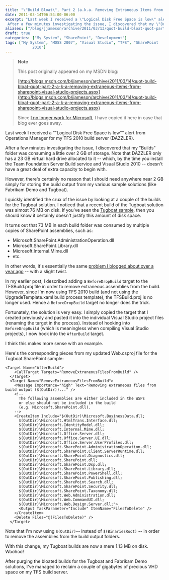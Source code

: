 ```yaml
---
title: "\"Build Bloat\", Part 2 (a.k.a. Removing Extraneous Items from SharePoint Visual Studio Projects)"
date: 2011-03-14T06:54:00-06:00
excerpt: "Last week I received a \"Logical Disk Free Space is low\" alert from Operations Manager for my TFS 2010 build server (DAZZLER). 
 After a few minutes investigating the issue, I discovered that my \"Builds\" folder was consuming a little over 2 GB of storage..."
aliases: ["/blog/jjameson/archive/2011/03/13/quot-build-bloat-quot-part-2-a-k-a-removing-extraneous-items-from-sharepoint-visual-studio-projects.aspx", "/blog/jjameson/archive/2011/03/14/quot-build-bloat-quot-part-2-a-k-a-removing-extraneous-items-from-sharepoint-visual-studio-projects.aspx"]
draft: true
categories: ["My System", "SharePoint", "Development"]
tags: ["My System", "MOSS 2007", "Visual Studio", "TFS", "SharePoint 
			2010"]
---
```


> **Note**
>
> This post originally appeared on my MSDN blog:
>
> [http://blogs.msdn.com/b/jjameson/archive/2011/03/14/quot-build-bloat-quot-part-2-a-k-a-removing-extraneous-items-from-sharepoint-visual-studio-projects.aspx](http://blogs.msdn.com/b/jjameson/archive/2011/03/14/quot-build-bloat-quot-part-2-a-k-a-removing-extraneous-items-from-sharepoint-visual-studio-projects.aspx)
>
> Since
> [I no longer work for Microsoft](/blog/jjameson/2011/09/02/last-day-with-microsoft), I have copied it here in case that
> blog ever goes away.

Last week I received a <q class="directQuote">"Logical Disk Free Space is
low"</q> alert from Operations Manager for my TFS 2010 build server (DAZZLER).

After a few minutes investigating the issue, I discovered that my "Builds"
folder was consuming a little over 2 GB of storage. Note that DAZZLER only has
a 23 GB virtual hard drive allocated to it -- which, by the time you install
the Team Foundation Server Build service and Visual Studio 2010 -- doesn't have
a great deal of extra capacity to begin with.

However, there's certainly no reason that I should need anywhere near 2 GB
simply for storing the build output from my various sample solutions (like Fabrikam
Demo and Tugboat).

I quickly identified the crux of the issue by looking at a couple of the
builds for the Tugboat solution. I noticed that a recent build of the Tugboat
solution was almost 76 MB on disk. If you've seen the
[Tugboat sample](/blog/jjameson/tags/Tugboat/), then you should know
it certainly doesn't justify this amount of disk space.

It turns out that 73 MB in each build folder was consumed by multiple copies
of SharePoint assemblies, such as:

- Microsoft.SharePoint.AdministrationOperation.dll
- Microsoft.SharePoint.Library.dll
- Microsoft.Internal.Mime.dll
- etc.

In other words, it's essentially the same
[problem I blogged about over a year ago](/blog/jjameson/2010/01/12/build-bloat-and-removing-extraneous-items-from-tfs-builds) -- with a slight twist.

In my earlier post, I described adding a `BeforeDropBuild` target to the TFSBuild.proj
file in order to remove extraneous assemblies from the build. However, since
I'm now using TFS 2010 build (and not using the UpgradeTemplate.xaml build process
template), the TFSBuild.proj is no longer used. Hence a `BeforeDropBuild` target no longer
does the trick.

Fortunately, the solution is very easy. I simply copied the target that I
created previously and pasted it into the individual Visual Studio project files
(renaming the target in the process). Instead of hooking into `BeforeDropBuild` (which is meaningless
when compiling Visual Studio projects), I now hook into the `AfterBuild` target.

I think this makes more sense with an example.

Here's the corresponding pieces from my updated Web.csproj file for the Tugboat
SharePoint sample:

```
<Target Name="AfterBuild">
    <CallTarget Targets="RemoveExtraneousFilesFromBuild" />
  </Target>
  <Target Name="RemoveExtraneousFilesFromBuild">
    <Message Importance="high" Text="Removing extraneous files from build output ($(OutDir))..." />
    <!--
      The following assemblies are either included in the WSPs
      or else should not be included in the build
      (e.g. Microsoft.SharePoint.dll).
    -->
    <CreateItem Include="$(OutDir)\Microsoft.BusinessData.dll;
      $(OutDir)\Microsoft.HtmlTrans.Interface.dll;
      $(OutDir)\Microsoft.IdentityModel.dll;
      $(OutDir)\Microsoft.Internal.Mime.dll;
      $(OutDir)\Microsoft.Office.Server.dll;
      $(OutDir)\Microsoft.Office.Server.UI.dll;
      $(OutDir)\Microsoft.Office.Server.UserProfiles.dll;
      $(OutDir)\Microsoft.SharePoint.AdministrationOperation.dll;
      $(OutDir)\Microsoft.SharePoint.Client.ServerRuntime.dll;
      $(OutDir)\Microsoft.SharePoint.Diagnostics.dll;
      $(OutDir)\Microsoft.SharePoint.dll;
      $(OutDir)\Microsoft.SharePoint.Dsp.dll;
      $(OutDir)\Microsoft.SharePoint.Library.dll;
      $(OutDir)\Microsoft.SharePoint.PowerShell.dll;
      $(OutDir)\Microsoft.SharePoint.Publishing.dll;
      $(OutDir)\Microsoft.SharePoint.Search.dll;
      $(OutDir)\Microsoft.SharePoint.Security.dll;
      $(OutDir)\Microsoft.SharePoint.Taxonomy.dll;
      $(OutDir)\Microsoft.Web.Administration.dll;
      $(OutDir)\Microsoft.Web.CommandUI.dll;
      $(OutDir)\Microsoft.Web.Design.Server.dll;">
      <Output TaskParameter="Include" ItemName="FilesToDelete" />
    </CreateItem>
    <Delete Files="@(FilesToDelete)" />
  </Target>
```

Note that I'm now using `$(OutDir)`--
instead of `$(BinariesRoot)`
-- in order to remove the assemblies from the build output folders.

With this change, my Tugboat builds are now a mere 1.13 MB on disk. Woohoo!

After purging the bloated builds for the Tugboat and Fabrikam Demo solutions,
I've managed to reclaim a couple of gigabytes of precious VHD space on my TFS
build server.

